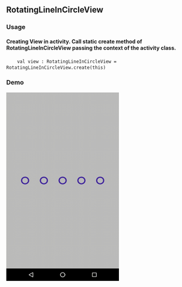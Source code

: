 ## RotatingLineInCircleView

### Usage

#### Creating View in activity. Call static create method of RotatingLineInCircleView passing the context of the activity class.

```
    val view : RotatingLineInCircleView = RotatingLineInCircleView.create(this)
```

### Demo

<img src="https://github.com/Anwesh43/LinkedRotationsInLineCircleView/blob/master/demo/rotatinglineincircle.gif" width="300px" height="500px">